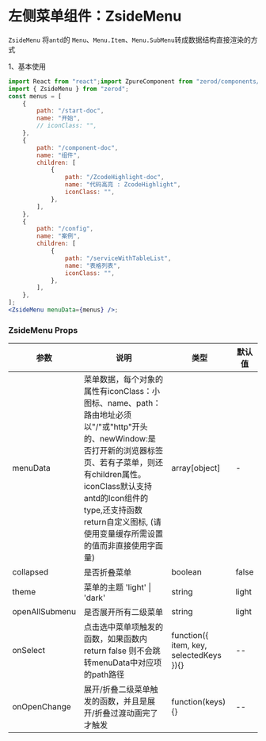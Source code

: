 # 左侧菜单组件：ZsideMenu

`ZsideMenu` 将`antd`的 `Menu`、`Menu.Item`、`Menu.SubMenu`转成数据结构直接渲染的方式

1、基本使用

<div class="z-demo-box" data-render="demo1" data-title="基本使用"></div>

```jsx
import React from "react";import ZpureComponent from "zerod/components/ZpureComponent";
import { ZsideMenu } from "zerod";
const menus = [
	{
		path: "/start-doc",
		name: "开始",
		// iconClass: "",
	},
	{
		path: "/component-doc",
		name: "组件",
		children: [
			{
				path: "/ZcodeHighlight-doc",
				name: "代码高亮 : ZcodeHighlight",
				iconClass: "",
			},
		],
	},
	{
		path: "/config",
		name: "案例",
		children: [
			{
				path: "/serviceWithTableList",
				name: "表格列表",
				iconClass: "",
			},
		],
	},
];
<ZsideMenu menuData={menus} />;
```

### ZsideMenu Props

<table>
	<thead>
		<tr>
			<th>参数</th>
			<th>说明</th>
			<th>类型</th>
			<th>默认值</th>
		</tr>
	</thead>
	<tbody>
		<tr>
			<td>menuData</td>
			<td>菜单数据，每个对象的属性有iconClass：小图标、name、path：路由地址必须以"/"或"http"开头的、newWindow:是否打开新的浏览器标签页、若有子菜单，则还有children属性。iconClass默认支持antd的Icon组件的type,还支持函数return自定义图标, (请使用变量缓存所需设置的值而非直接使用字面量)</td>
			<td>array[object]</td>
			<td>-</td>
		</tr>
		<tr>
			<td>collapsed</td>
			<td>是否折叠菜单</td>
			<td>boolean</td>
			<td>false</td>
		</tr>
        <tr>
			<td>theme</td>
			<td>菜单的主题 'light' | 'dark'</td>
			<td>string</td>
			<td>light</td>
		</tr>
        <tr>
			<td>openAllSubmenu</td>
			<td>是否展开所有二级菜单</td>
			<td>string</td>
			<td>light</td>
		</tr>
        <tr>
			<td>onSelect</td>
			<td>点击选中菜单项触发的函数，如果函数内return false 则不会跳转menuData中对应项的path路径</td>
			<td>function({ item, key, selectedKeys }){}</td>
			<td>--</td>
		</tr>
        <tr>
			<td>onOpenChange</td>
			<td>展开/折叠二级菜单触发的函数，并且是展开/折叠过渡动画完了才触发</td>
			<td>function(keys){}</td>
			<td>--</td>
		</tr>
        <!-- <tr>
			<td>iconTheme</td>
			<td>同antd的Icon组件的theme属性，</td>
			<td>'filled' | 'outlined' | 'twoTone'</td>
			<td>outlined</td>
		</tr> -->
	</tbody>
</table>
